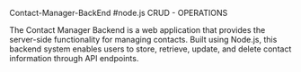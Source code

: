 Contact-Manager-BackEnd 
#node.js
CRUD - OPERATIONS

The Contact Manager Backend is a web application that provides the server-side functionality for managing contacts. Built using Node.js, this backend system enables users to store, retrieve, update, and delete contact information through API endpoints.
